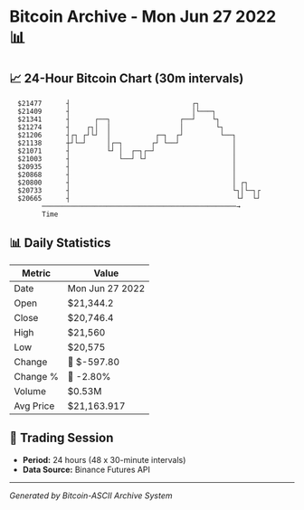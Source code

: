# Bitcoin Archive - Mon Jun 27 2022 📊

## 📈 24-Hour Bitcoin Chart (30m intervals)

```
  $21477      ┤                              ┌┐                
  $21409      ┤                              │└───┐            
  $21341      ┤      ┌──┐                 ┌──┘    └┐           
  $21274      ┤    ┌┐│  │                 │        └┐          
  $21206      ┤┌┐ ┌┘└┘  │           ┌─┐  ┌┘         └──┐       
  $21138      ┼┘└─┘     │┌─┐       ┌┘ └──┘             │       
  $21071      ┤         └┘ │  ┌─┐┌─┘                   │       
  $21003      ┤            └──┘ └┘                     │       
  $20935      ┤                                        │       
  $20868      ┤                                        │       
  $20800      ┤                                        │ ┌┐    
  $20733      ┤                                        └┐│└─┐┌ 
  $20665      ┤                                         └┘  └┘ 
        ────────────────────────────────────────────────→
        Time
```

## 📊 Daily Statistics

| Metric | Value |
|--------|-------|
| Date | Mon Jun 27 2022 |
| Open | $21,344.2 |
| Close | $20,746.4 |
| High | $21,560 |
| Low | $20,575 |
| Change | 🔴 $-597.80 |
| Change % | 🔴 -2.80% |
| Volume | $0.53M |
| Avg Price | $21,163.917 |

## 📅 Trading Session

- **Period:** 24 hours (48 x 30-minute intervals)
- **Data Source:** Binance Futures API

---
*Generated by Bitcoin-ASCII Archive System*
